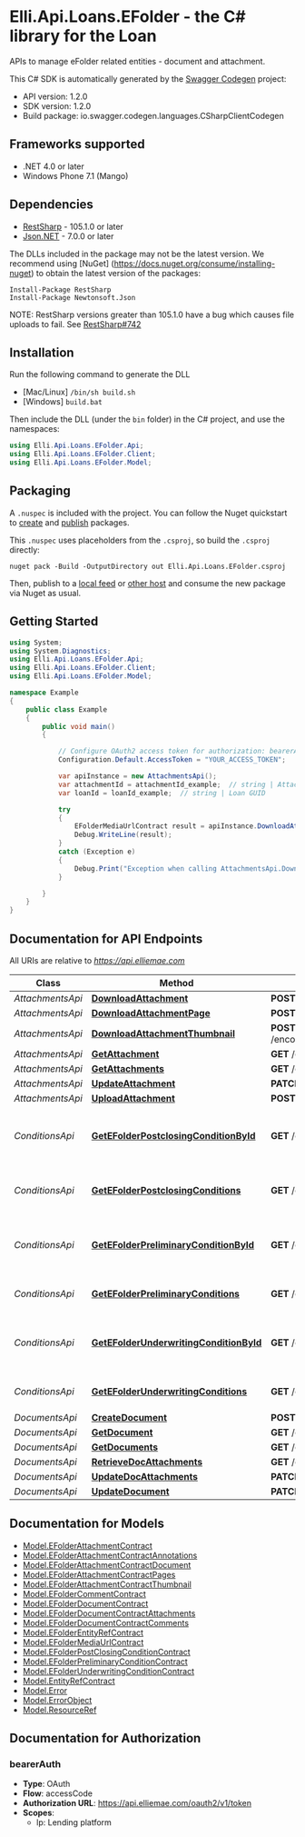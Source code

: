 # Elli.Api.Loans.EFolder - the C# library for the Loan

APIs to manage eFolder related entities - document and attachment.

This C# SDK is automatically generated by the [Swagger Codegen](https://github.com/swagger-api/swagger-codegen) project:

- API version: 1.2.0
- SDK version: 1.2.0
- Build package: io.swagger.codegen.languages.CSharpClientCodegen

<a name="frameworks-supported"></a>
## Frameworks supported
- .NET 4.0 or later
- Windows Phone 7.1 (Mango)

<a name="dependencies"></a>
## Dependencies
- [RestSharp](https://www.nuget.org/packages/RestSharp) - 105.1.0 or later
- [Json.NET](https://www.nuget.org/packages/Newtonsoft.Json/) - 7.0.0 or later

The DLLs included in the package may not be the latest version. We recommend using [NuGet] (https://docs.nuget.org/consume/installing-nuget) to obtain the latest version of the packages:
```
Install-Package RestSharp
Install-Package Newtonsoft.Json
```

NOTE: RestSharp versions greater than 105.1.0 have a bug which causes file uploads to fail. See [RestSharp#742](https://github.com/restsharp/RestSharp/issues/742)

<a name="installation"></a>
## Installation
Run the following command to generate the DLL
- [Mac/Linux] `/bin/sh build.sh`
- [Windows] `build.bat`

Then include the DLL (under the `bin` folder) in the C# project, and use the namespaces:
```csharp
using Elli.Api.Loans.EFolder.Api;
using Elli.Api.Loans.EFolder.Client;
using Elli.Api.Loans.EFolder.Model;
```
<a name="packaging"></a>
## Packaging

A `.nuspec` is included with the project. You can follow the Nuget quickstart to [create](https://docs.microsoft.com/en-us/nuget/quickstart/create-and-publish-a-package#create-the-package) and [publish](https://docs.microsoft.com/en-us/nuget/quickstart/create-and-publish-a-package#publish-the-package) packages.

This `.nuspec` uses placeholders from the `.csproj`, so build the `.csproj` directly:

```
nuget pack -Build -OutputDirectory out Elli.Api.Loans.EFolder.csproj
```

Then, publish to a [local feed](https://docs.microsoft.com/en-us/nuget/hosting-packages/local-feeds) or [other host](https://docs.microsoft.com/en-us/nuget/hosting-packages/overview) and consume the new package via Nuget as usual.

<a name="getting-started"></a>
## Getting Started

```csharp
using System;
using System.Diagnostics;
using Elli.Api.Loans.EFolder.Api;
using Elli.Api.Loans.EFolder.Client;
using Elli.Api.Loans.EFolder.Model;

namespace Example
{
    public class Example
    {
        public void main()
        {

            // Configure OAuth2 access token for authorization: bearerAuth
            Configuration.Default.AccessToken = "YOUR_ACCESS_TOKEN";

            var apiInstance = new AttachmentsApi();
            var attachmentId = attachmentId_example;  // string | Attachment GUID
            var loanId = loanId_example;  // string | Loan GUID

            try
            {
                EFolderMediaUrlContract result = apiInstance.DownloadAttachment(attachmentId, loanId);
                Debug.WriteLine(result);
            }
            catch (Exception e)
            {
                Debug.Print("Exception when calling AttachmentsApi.DownloadAttachment: " + e.Message );
            }

        }
    }
}
```

<a name="documentation-for-api-endpoints"></a>
## Documentation for API Endpoints

All URIs are relative to *https://api.elliemae.com*

Class | Method | HTTP request | Description
------------ | ------------- | ------------- | -------------
*AttachmentsApi* | [**DownloadAttachment**](docs/AttachmentsApi.md#downloadattachment) | **POST** /encompass/v1/loans/{loanId}/attachments/{attachmentId}/url | 
*AttachmentsApi* | [**DownloadAttachmentPage**](docs/AttachmentsApi.md#downloadattachmentpage) | **POST** /encompass/v1/loans/{loanId}/attachments/{attachmentId}/pages/{pageId}/url | 
*AttachmentsApi* | [**DownloadAttachmentThumbnail**](docs/AttachmentsApi.md#downloadattachmentthumbnail) | **POST** /encompass/v1/loans/{loanId}/attachments/{attachmentId}/pages/{pageId}/thumbnail/url | 
*AttachmentsApi* | [**GetAttachment**](docs/AttachmentsApi.md#getattachment) | **GET** /encompass/v1/loans/{loanId}/attachments/{attachmentId} | 
*AttachmentsApi* | [**GetAttachments**](docs/AttachmentsApi.md#getattachments) | **GET** /encompass/v1/loans/{loanId}/attachments | 
*AttachmentsApi* | [**UpdateAttachment**](docs/AttachmentsApi.md#updateattachment) | **PATCH** /encompass/v1/loans/{loanId}/attachments/{attachmentId} | 
*AttachmentsApi* | [**UploadAttachment**](docs/AttachmentsApi.md#uploadattachment) | **POST** /encompass/v1/loans/{loanId}/attachments/url | 
*ConditionsApi* | [**GetEFolderPostclosingConditionById**](docs/ConditionsApi.md#getefolderpostclosingconditionbyid) | **GET** /encompass/v1/loans/{loanId}/conditions/postclosing/{conditionId} | Gets post closing condition detail for a ConditionId
*ConditionsApi* | [**GetEFolderPostclosingConditions**](docs/ConditionsApi.md#getefolderpostclosingconditions) | **GET** /encompass/v1/loans/{loanId}/conditions/postclosing | Get EFolder Postclosing Conditions for a loan
*ConditionsApi* | [**GetEFolderPreliminaryConditionById**](docs/ConditionsApi.md#getefolderpreliminaryconditionbyid) | **GET** /encompass/v1/loans/{loanId}/conditions/preliminary/{conditionId} | Gets preliminary condition detail for a ConditionId
*ConditionsApi* | [**GetEFolderPreliminaryConditions**](docs/ConditionsApi.md#getefolderpreliminaryconditions) | **GET** /encompass/v1/loans/{loanId}/conditions/preliminary | Gets list of preliminary conditions
*ConditionsApi* | [**GetEFolderUnderwritingConditionById**](docs/ConditionsApi.md#getefolderunderwritingconditionbyid) | **GET** /encompass/v1/loans/{loanId}/conditions/underwriting/{conditionId} | Gets underwriting condition detail for a ConditionId
*ConditionsApi* | [**GetEFolderUnderwritingConditions**](docs/ConditionsApi.md#getefolderunderwritingconditions) | **GET** /encompass/v1/loans/{loanId}/conditions/underwriting | Gets list of underwriting conditions
*DocumentsApi* | [**CreateDocument**](docs/DocumentsApi.md#createdocument) | **POST** /encompass/v1/loans/{loanId}/documents/ | 
*DocumentsApi* | [**GetDocument**](docs/DocumentsApi.md#getdocument) | **GET** /encompass/v1/loans/{loanId}/documents/{documentId} | 
*DocumentsApi* | [**GetDocuments**](docs/DocumentsApi.md#getdocuments) | **GET** /encompass/v1/loans/{loanId}/documents | 
*DocumentsApi* | [**RetrieveDocAttachments**](docs/DocumentsApi.md#retrievedocattachments) | **GET** /encompass/v1/loans/{loanId}/documents/{documentId}/attachments | 
*DocumentsApi* | [**UpdateDocAttachments**](docs/DocumentsApi.md#updatedocattachments) | **PATCH** /encompass/v1/loans/{loanId}/documents/{documentId}/attachments | 
*DocumentsApi* | [**UpdateDocument**](docs/DocumentsApi.md#updatedocument) | **PATCH** /encompass/v1/loans/{loanId}/documents/{documentId} | 


<a name="documentation-for-models"></a>
## Documentation for Models

 - [Model.EFolderAttachmentContract](docs/EFolderAttachmentContract.md)
 - [Model.EFolderAttachmentContractAnnotations](docs/EFolderAttachmentContractAnnotations.md)
 - [Model.EFolderAttachmentContractDocument](docs/EFolderAttachmentContractDocument.md)
 - [Model.EFolderAttachmentContractPages](docs/EFolderAttachmentContractPages.md)
 - [Model.EFolderAttachmentContractThumbnail](docs/EFolderAttachmentContractThumbnail.md)
 - [Model.EFolderCommentContract](docs/EFolderCommentContract.md)
 - [Model.EFolderDocumentContract](docs/EFolderDocumentContract.md)
 - [Model.EFolderDocumentContractAttachments](docs/EFolderDocumentContractAttachments.md)
 - [Model.EFolderDocumentContractComments](docs/EFolderDocumentContractComments.md)
 - [Model.EFolderEntityRefContract](docs/EFolderEntityRefContract.md)
 - [Model.EFolderMediaUrlContract](docs/EFolderMediaUrlContract.md)
 - [Model.EFolderPostClosingConditionContract](docs/EFolderPostClosingConditionContract.md)
 - [Model.EFolderPreliminaryConditionContract](docs/EFolderPreliminaryConditionContract.md)
 - [Model.EFolderUnderwritingConditionContract](docs/EFolderUnderwritingConditionContract.md)
 - [Model.EntityRefContract](docs/EntityRefContract.md)
 - [Model.Error](docs/Error.md)
 - [Model.ErrorObject](docs/ErrorObject.md)
 - [Model.ResourceRef](docs/ResourceRef.md)


<a name="documentation-for-authorization"></a>
## Documentation for Authorization

<a name="bearerAuth"></a>
### bearerAuth

- **Type**: OAuth
- **Flow**: accessCode
- **Authorization URL**: https://api.elliemae.com/oauth2/v1/token
- **Scopes**: 
  - lp: Lending platform

